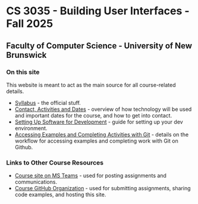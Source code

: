 # CS 3035 - Building User Interfaces - Fall 2025

## Faculty of Computer Science - University of New Brunswick

### On this site

This website is meant to act as the main source for all course-related details.

- [Syllabus](pages/CS3035-fall-syllabus.md) - the official stuff.
- [Contact, Activities and Dates](pages/CS3035-fall-course-activities.md) - overview of how technology will be used and important dates for the course, and how to get into contact.
- [Setting Up Software for Development](pages/CS3035-software-setup.md) - guide for setting up your dev environment.
- [Accessing Examples and Completing Activities with Git](pages/CS3035-assignments-with-git.md) - details on the workflow for accessing examples and completing work with Git on Github.

### Links to Other Course Resources

- [Course site on MS Teams](https://teams.microsoft.com/l/team/19%3Ay30DlTrIWeAfV0uQJg-YmMDCpxCN9zu-nxFZVCEdLL41%40thread.tacv2/conversations?groupId=ac0fb7ba-6ef9-4615-9257-b5a224b90d63&tenantId=244e6ed2-339a-47f3-b95c-e45351c198b7) - used for posting assignments and communications.
- [Course GitHub Organization](https://github.com/CS-3035-2025) - used for submitting assignments, sharing code examples, and hosting this site.
